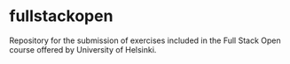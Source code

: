 # fullstackopen
Repository for the submission of exercises included in the Full Stack Open course offered by University of Helsinki.
